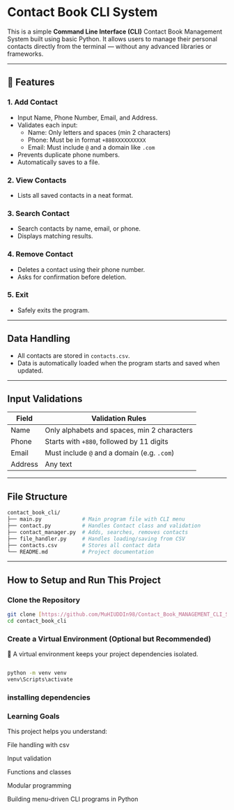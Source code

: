 # Contact Book CLI System

This is a simple **Command Line Interface (CLI)** Contact Book Management System built using basic Python. It allows users to manage their personal contacts directly from the terminal — without any advanced libraries or frameworks.

---

## 🔧 Features

### 1. Add Contact
- Input Name, Phone Number, Email, and Address.
- Validates each input:
  - Name: Only letters and spaces (min 2 characters)
  - Phone: Must be in format `+880XXXXXXXXXX`
  - Email: Must include `@` and a domain like `.com`
- Prevents duplicate phone numbers.
- Automatically saves to a file.

### 2. View Contacts
- Lists all saved contacts in a neat format.

### 3. Search Contact
- Search contacts by name, email, or phone.
- Displays matching results.

### 4. Remove Contact
- Deletes a contact using their phone number.
- Asks for confirmation before deletion.

### 5. Exit
- Safely exits the program.

---

##  Data Handling

- All contacts are stored in `contacts.csv`.
- Data is automatically loaded when the program starts and saved when updated.

---

##  Input Validations

| Field   | Validation Rules                               |
|---------|------------------------------------------------|
| Name    | Only alphabets and spaces, min 2 characters    |
| Phone   | Starts with `+880`, followed by 11 digits      |
| Email   | Must include `@` and a domain (e.g. `.com`)    |
| Address | Any text                                       |

---

## File Structure

```bash
contact_book_cli/
├── main.py             # Main program file with CLI menu
├── contact.py          # Handles Contact class and validation
├── contact_manager.py  # Adds, searches, removes contacts
├── file_handler.py     # Handles loading/saving from CSV
├── contacts.csv        # Stores all contact data
└── README.md           # Project documentation
```
---

##  How to Setup and Run This Project

### Clone the Repository
```bash
git clone [https://github.com/MuHIUDDIn98/Contact_Book_MANAGEMENT_CLI_SYSTEM.git](https://github.com/MuHIUDDIn98/Contact_Book_MANAGEMENT_CLI_SYSTEM.git)
cd contact_book_cli

```

### Create a Virtual Environment (Optional but Recommended)
🧪 A virtual environment keeps your project dependencies isolated.

```bash

python -m venv venv
venv\Scripts\activate
```

### installing dependencies


### Learning Goals
This project helps you understand:

File handling with csv

Input validation

Functions and classes

Modular programming

Building menu-driven CLI programs in Python


